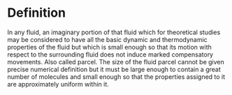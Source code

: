 # Definition

In any fluid, an imaginary portion of that fluid which for theoretical
studies may be considered to have all the basic dynamic and
thermodynamic properties of the fluid but which is small enough so that
its motion with respect to the surrounding fluid does not induce marked
compensatory movements. Also called parcel. The size of the fluid parcel
cannot be given precise numerical definition but it must be large enough
to contain a great number of molecules and small enough so that the
properties assigned to it are approximately uniform within it.
